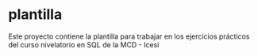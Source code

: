 # plantilla
Este proyecto contiene la plantilla para trabajar en los ejercicios prácticos del curso nivelatorio en SQL de la MCD - Icesi
